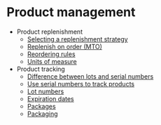 # Product management

  * Product replenishment
    * [Selecting a replenishment strategy](product_management/product_replenishment/strategies.html)
    * [Replenish on order (MTO)](product_management/product_replenishment/mto.html)
    * [Reordering rules](product_management/product_replenishment/reordering_rules.html)
    * [Units of measure](product_management/product_replenishment/uom.html)
  * Product tracking
    * [Difference between lots and serial numbers](product_management/product_tracking/differences.html)
    * [Use serial numbers to track products](product_management/product_tracking/serial_numbers.html)
    * [Lot numbers](product_management/product_tracking/lots.html)
    * [Expiration dates](product_management/product_tracking/expiration_dates.html)
    * [Packages](product_management/product_tracking/package.html)
    * [Packaging](product_management/product_tracking/packaging.html)


